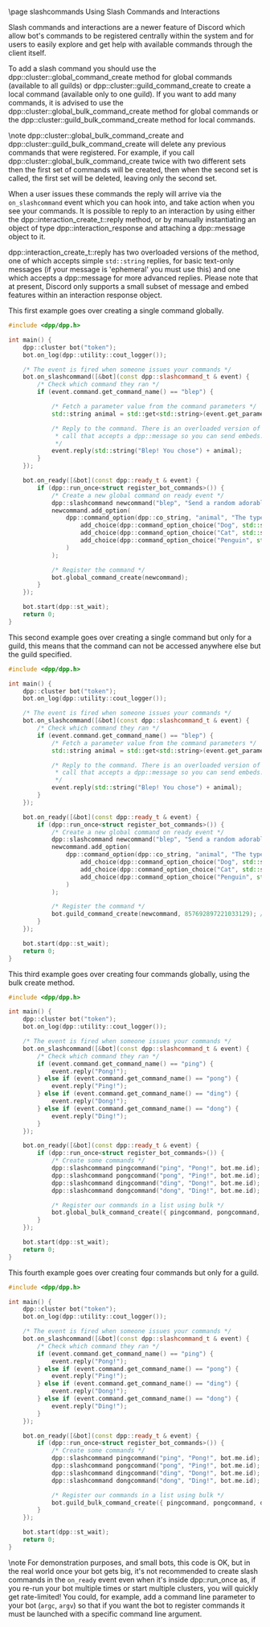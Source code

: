 \page slashcommands Using Slash Commands and Interactions

Slash commands and interactions are a newer feature of Discord which allow bot's commands to be registered centrally within the system and for users to easily explore and get help with available commands through the client itself.

To add a slash command you should use the dpp::cluster::global_command_create method for global commands (available to all guilds) or dpp::cluster::guild_command_create to create a local command (available only to one guild). If you want to add many commands, it is advised to use the dpp::cluster::global_bulk_command_create method for global commands or the dpp::cluster::guild_bulk_command_create method for local commands.

\note dpp::cluster::global_bulk_command_create and dpp::cluster::guild_bulk_command_create will delete any previous commands that were registered. For example, if you call dpp::cluster::global_bulk_command_create twice with two different sets then the first set of commands will be created, then when the second set is called, the first set will be deleted, leaving only the second set.

When a user issues these commands the reply will arrive via the `on_slashcommand` event which you can hook into, and take action when you see your commands. It is possible to reply to an interaction by using either the dpp::interaction_create_t::reply method, or by manually instantiating an object of type dpp::interaction_response and attaching a dpp::message object to it.

dpp::interaction_create_t::reply has two overloaded versions of the method, one of which accepts simple `std::string` replies, for basic text-only messages (if your message is 'ephemeral' you must use this) and one which accepts a dpp::message for more advanced replies. Please note that at present, Discord only supports a small subset of message and embed features within an interaction response object.

This first example goes over creating a single command globally.

~~~~~~~~~~~~~~~~~~~~~~~~~~~~~~cpp
#include <dpp/dpp.h>

int main() {
	dpp::cluster bot("token");
	bot.on_log(dpp::utility::cout_logger());

	/* The event is fired when someone issues your commands */
	bot.on_slashcommand([&bot](const dpp::slashcommand_t & event) {
		/* Check which command they ran */
		if (event.command.get_command_name() == "blep") {

			/* Fetch a parameter value from the command parameters */
			std::string animal = std::get<std::string>(event.get_parameter("animal"));

			/* Reply to the command. There is an overloaded version of this
			 * call that accepts a dpp::message so you can send embeds.
			 */
			event.reply(std::string("Blep! You chose") + animal);
		}
	});

	bot.on_ready([&bot](const dpp::ready_t & event) {
		if (dpp::run_once<struct register_bot_commands>()) {
			/* Create a new global command on ready event */
			dpp::slashcommand newcommand("blep", "Send a random adorable animal photo", bot.me.id);
			newcommand.add_option(
				dpp::command_option(dpp::co_string, "animal", "The type of animal", true).
					add_choice(dpp::command_option_choice("Dog", std::string("animal_dog"))).
					add_choice(dpp::command_option_choice("Cat", std::string("animal_cat"))).
					add_choice(dpp::command_option_choice("Penguin", std::string("animal_penguin"))
				)
			);

			/* Register the command */
			bot.global_command_create(newcommand);
		}
	});

	bot.start(dpp::st_wait);
	return 0;
}
~~~~~~~~~~~~~~~~~~~~~~~~~~~~~~

This second example goes over creating a single command but only for a guild, this means that the command can not be accessed anywhere else but the guild specified.

~~~~~~~~~~~~~~~~~~~~~~~~~~~~~~cpp
#include <dpp/dpp.h>

int main() {
	dpp::cluster bot("token");
	bot.on_log(dpp::utility::cout_logger());

	/* The event is fired when someone issues your commands */
	bot.on_slashcommand([&bot](const dpp::slashcommand_t & event) {
		/* Check which command they ran */
		if (event.command.get_command_name() == "blep") {
			/* Fetch a parameter value from the command parameters */
			std::string animal = std::get<std::string>(event.get_parameter("animal"));

			/* Reply to the command. There is an overloaded version of this
			 * call that accepts a dpp::message so you can send embeds.
			 */
			event.reply(std::string("Blep! You chose") + animal);
		}
	});

	bot.on_ready([&bot](const dpp::ready_t & event) {
		if (dpp::run_once<struct register_bot_commands>()) {
			/* Create a new global command on ready event */
			dpp::slashcommand newcommand("blep", "Send a random adorable animal photo", bot.me.id);
			newcommand.add_option(
				dpp::command_option(dpp::co_string, "animal", "The type of animal", true).
					add_choice(dpp::command_option_choice("Dog", std::string("animal_dog"))).
					add_choice(dpp::command_option_choice("Cat", std::string("animal_cat"))).
					add_choice(dpp::command_option_choice("Penguin", std::string("animal_penguin"))
				)
			);

			/* Register the command */
			bot.guild_command_create(newcommand, 857692897221033129); /* Replace this with the guild id you want */
		}
	});

	bot.start(dpp::st_wait);
	return 0;
}
~~~~~~~~~~~~~~~~~~~~~~~~~~~~~~

This third example goes over creating four commands globally, using the bulk create method.

~~~~~~~~~~~~~~~~~~~~~~~~~~~~~~cpp
#include <dpp/dpp.h>

int main() {
	dpp::cluster bot("token");
	bot.on_log(dpp::utility::cout_logger());

	/* The event is fired when someone issues your commands */
	bot.on_slashcommand([&bot](const dpp::slashcommand_t & event) {
		/* Check which command they ran */
		if (event.command.get_command_name() == "ping") {
			event.reply("Pong!");
		} else if (event.command.get_command_name() == "pong") {
			event.reply("Ping!");
		} else if (event.command.get_command_name() == "ding") {
			event.reply("Dong!");
		} else if (event.command.get_command_name() == "dong") {
			event.reply("Ding!");
		}
	});

	bot.on_ready([&bot](const dpp::ready_t & event) {
		if (dpp::run_once<struct register_bot_commands>()) {
			/* Create some commands */
			dpp::slashcommand pingcommand("ping", "Pong!", bot.me.id);
			dpp::slashcommand pongcommand("pong", "Ping!", bot.me.id);
			dpp::slashcommand dingcommand("ding", "Dong!", bot.me.id);
			dpp::slashcommand dongcommand("dong", "Ding!", bot.me.id);

			/* Register our commands in a list using bulk */
			bot.global_bulk_command_create({ pingcommand, pongcommand, dingcommand, dongcommand });
		}
	});

	bot.start(dpp::st_wait);
	return 0;
}
~~~~~~~~~~~~~~~~~~~~~~~~~~~~~~

This fourth example goes over creating four commands but only for a guild.

~~~~~~~~~~~~~~~~~~~~~~~~~~~~~~cpp
#include <dpp/dpp.h>

int main() {
	dpp::cluster bot("token");
	bot.on_log(dpp::utility::cout_logger());

	/* The event is fired when someone issues your commands */
	bot.on_slashcommand([&bot](const dpp::slashcommand_t & event) {
		/* Check which command they ran */
		if (event.command.get_command_name() == "ping") {
			event.reply("Pong!");
		} else if (event.command.get_command_name() == "pong") {
			event.reply("Ping!");
		} else if (event.command.get_command_name() == "ding") {
			event.reply("Dong!");
		} else if (event.command.get_command_name() == "dong") {
			event.reply("Ding!");
		}
	});

	bot.on_ready([&bot](const dpp::ready_t & event) {
		if (dpp::run_once<struct register_bot_commands>()) {
			/* Create some commands */
			dpp::slashcommand pingcommand("ping", "Pong!", bot.me.id);
			dpp::slashcommand pongcommand("pong", "Ping!", bot.me.id);
			dpp::slashcommand dingcommand("ding", "Dong!", bot.me.id);
			dpp::slashcommand dongcommand("dong", "Ding!", bot.me.id);

			/* Register our commands in a list using bulk */
			bot.guild_bulk_command_create({ pingcommand, pongcommand, dingcommand, dongcommand }, 857692897221033129);
		}
	});

	bot.start(dpp::st_wait);
	return 0;
}
~~~~~~~~~~~~~~~~~~~~~~~~~~~~~~

\note For demonstration purposes, and small bots, this code is OK, but in the real world once your bot gets big, it's not recommended to create slash commands in the `on_ready` event even when it's inside dpp::run_once as, if you re-run your bot multiple times or start multiple clusters, you will quickly get rate-limited! You could, for example, add a command line parameter to your bot (`argc`, `argv`) so that if you want the bot to register commands it must be launched with a specific command line argument.